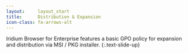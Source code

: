 ```yaml
---
layout:		layout_start
title:		Distribution & Expansion
icon-class: fa-arrows-alt
---
```

Iridium Browser for Enterprise features a basic GPO policy for expansion and distribution via MSI / PKG installer.
{:.text-slide-up}